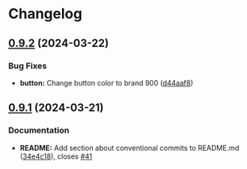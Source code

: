 # Changelog

## [0.9.2](https://github.com/NYCPlanning/ae-streetscape/compare/v0.9.1...v0.9.2) (2024-03-22)


### Bug Fixes

* **button:** Change button color to brand 900 ([d44aaf8](https://github.com/NYCPlanning/ae-streetscape/commit/d44aaf8cea99e0ee1432fb751baf32310228a33d))

## [0.9.1](https://github.com/NYCPlanning/ae-streetscape/compare/v0.9.0...v0.9.1) (2024-03-21)


### Documentation

* **README:** Add section about conventional commits to README.md ([34e4c18](https://github.com/NYCPlanning/ae-streetscape/commit/34e4c181c2a8362bcd20d7b87fdbd52ccf684eaf)), closes [#41](https://github.com/NYCPlanning/ae-streetscape/issues/41)
